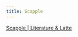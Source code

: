 ```yaml
---
title: Scapple
---
```


[Scapple | Literature & Latte](https://www.literatureandlatte.com/scapple/overview)
